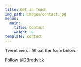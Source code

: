 ```yaml
---
title: Get in Touch
img_path: images/contact.jpg
menus:
  main:
    title: Contact
    weight: 6
template: contact
---
```


Tweet me or fill out the form below.

<a href="https://twitter.com/DBredvick?ref_src=twsrc%5Etfw" class="twitter-follow-button" data-show-count="false">Follow @DBredvick</a>